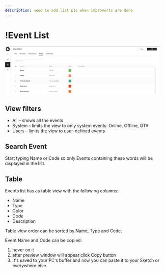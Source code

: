 ```yaml
---
description: need to add list pic when improvents are done
---
```


# !Event List

![!update this pic after improvements made](../../../../.gitbook/assets/events.png)

## View filters

* All – shows all the events
* System – limits the view to only system events: Online, Offline, OTA
* Users – limits the view to user-defined events

## Search Event

Start typing Name or Code so only Events containing these words will be displayed in the list.

## Table

Events list has as table view with the following columns:

* Name
* Type
* Color
* Code
* Description

Table view order can be sorted by Name, Type and Code.

Event Name and Code can be copied:

1. hover on it
2. after preview window will appear click Copy button
3. It's saved to your PC's buffer and now you can paste it to your Sketch or everywhere else.



